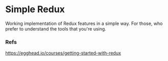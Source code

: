 # Simple Redux
Working implementation of Redux features in a simple way. For those, who prefer to understand the tools that you're using.

### Refs
https://egghead.io/courses/getting-started-with-redux
